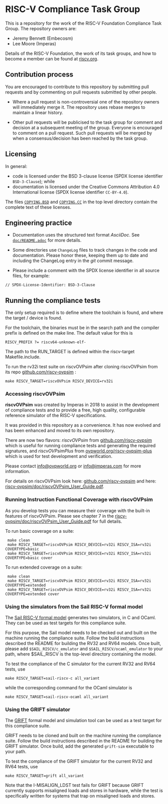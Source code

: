 # RISC-V Compliance Task Group

This is a repository for the work of the RISC-V Foundation Compliance Task Group. The repository owners are:
- Jeremy Bennett (Embecosm)
- Lee Moore (Imperas)

Details of the RISC-V Foundation, the work of its task groups, and how to become a member can be found at [riscv.org](https://riscv.org/).

## Contribution process

You are encouraged to contribute to this repository by submitting pull requests and by commenting on pull requests submitted by other people.

- Where a pull request is non-controversial one of the repository owners will immediately merge it. The repository uses rebase merges to maintain a linear history.

- Other pull requests will be publicised to the task group for comment and decision at a subsequent meeting of the group. Everyone is encouraged to comment on a pull request. Such pull requests will be merged by when a consensus/decision has been reached by the task group.

## Licensing

In general:
- code is licensed under the BSD 3-clause license (SPDX license identifier `BSD-3-Clause`); while
- documentation is licensed under the Creative Commons Attribution 4.0 International license (SPDX license identifier `CC-BY-4.0`).

The files [`COPYING.BSD`](./COPYING.BSD) and [`COPYING.CC`](./COPYING.CC) in the top level directory contain the complete text of these licenses.

## Engineering practice

- Documentation uses the structured text format _AsciiDoc_.  See [`doc/README.adoc`](doc/README.adoc) for more details.

- Some directories use `ChangeLog` files to track changes in the code and documentation.  Please honor these, keeping them up to date and including the ChangeLog entry in the _git_ commit message.

- Please include a comment with the SPDX license identifier in all source files, for example:
```
// SPDX-License-Identifier: BSD-3-Clause
```

## Running the compliance tests

The only setup required is to define where the toolchain is found, and where the target / device is found.

For the toolchain, the binaries must be in the search path and the compiler prefix is defined on the make line. The default value for this is

    RISCV_PREFIX ?= riscv64-unknown-elf-

The path to the RUN_TARGET is defined within the riscv-target Makefile.include.

To run the rv32i test suite on riscvOVPsim after cloning riscvOVPsim from its repo [github.com/riscv-ovpsim](https://github.com/riscv-ovpsim/imperas-riscv-tests) :

    make RISCV_TARGET=riscvOVPsim RISCV_DEVICE=rv32i

### Accessing riscvOVPsim

**riscvOVPsim** was created by Imperas in 2018 to assist in the development of compliance tests and to provide a free, high quality, configurable reference simulator of the RISC-V specifications. 

It was provided in this repository as a convenience. It has now evolved and has been enhanced and moved to its own repository.

There are now two flavors: _riscvOVPsim_ from [github.com/riscv-ovpsim](https://github.com/riscv-ovpsim/imperas-riscv-tests) which is useful for running compliance tests and generating the required signatures, and _riscvOVPsimPlus_ from [ovpworld.org/riscv-ovpsim-plus](https://www.ovpworld.org/riscv-ovpsim-plus) which is used for test development and verification. 

Please contact info@ovpworld.org or info@imperas.com for more information.

For details on riscvOVPsim look here: [github.com/riscv-ovpsim](https://github.com/riscv-ovpsim/imperas-riscv-tests) and here: [riscv-ovpsim/doc/riscvOVPsim_User_Guide.pdf](https://github.com/riscv-ovpsim/imperas-riscv-tests/blob/main/riscv-ovpsim/doc/riscvOVPsim_User_Guide.pdf).

### Running Instruction Functional Coverage with riscvOVPsim

As you develop tests you can measure their coverage with the built-in features of riscvOVPsim. Please see chapter 7 in the [riscv-ovpsim/doc/riscvOVPsim_User_Guide.pdf](https://github.com/riscv-ovpsim/imperas-riscv-tests/blob/main/riscv-ovpsim/doc/riscvOVPsim_User_Guide.pdf) for full details.

To run basic coverage on a suite:

     make clean
     make RISCV_TARGET=riscvOVPsim RISCV_DEVICE=rv32i RISCV_ISA=rv32i COVERTYPE=basic
     make RISCV_TARGET=riscvOVPsim RISCV_DEVICE=rv32i RISCV_ISA=rv32i COVERTYPE=basic cover

To run extended coverage on a suite:

     make clean
     make RISCV_TARGET=riscvOVPsim RISCV_DEVICE=rv32i RISCV_ISA=rv32i COVERTYPE=extended
     make RISCV_TARGET=riscvOVPsim RISCV_DEVICE=rv32i RISCV_ISA=rv32i COVERTYPE=extended cover

### Using the simulators from the Sail RISC-V formal model

The [Sail RISC-V formal model](https://github.com/rems-project/sail-riscv) generates two
simulators, in C and OCaml.  They can be used as test targets for this compliance suite.

For this purpose, the Sail model needs to be checked out and built on
the machine running the compliance suite.  Follow the build
instructions described the README for building the RV32 and RV64
models.  Once built, please add `$SAIL_RISCV/c_emulator` and
`$SAIL_RISCV/ocaml_emulator` to your path, where $SAIL_RISCV is the
top-level directory containing the model.

To test the compliance of the C simulator for the current RV32 and RV64 tests, use

    make RISCV_TARGET=sail-riscv-c all_variant

while the corresponding command for the OCaml simulator is

    make RISCV_TARGET=sail-riscv-ocaml all_variant

### Using the GRIFT simulator

The [GRIFT](https://github.com/GaloisInc/grift) formal model and simulation tool
can be used as a test target for this compliance suite.

GRIFT needs to be cloned and built on the machine running the compliance
suite. Follow the build instructions described in the README for building the
GRIFT simulator. Once build, add the generated `grift-sim` executable to your
path.

To test the compliance of the GRIFT simulator for the current RV32 and RV64
tests, use

    make RISCV_TARGET=grift all_variant

Note that the I-MISALIGN_LDST test fails for GRIFT because GRIFT currently
supports misaligned loads and stores in hardware, while the test is specifically
written for systems that trap on misaligned loads and stores.
